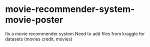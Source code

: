 # movie-recommender-system-movie-poster

Its a movie recommender system 
Need to add files from kraggle for datasets (movies credit, movies)
